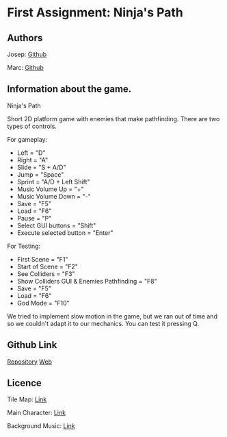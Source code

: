 # First Assignment: Ninja's Path

## Authors 
Josep: [Github](https://github.com/joseppi)

Marc: [Github](https://github.com/MaxitoSama)

## Information about the game.
Ninja's Path

Short 2D platform game with enemies that make pathfinding.
There are two types of controls.

For gameplay:
 - Left  			= "D"
 - Right 			= "A"
 - Slide 			= "S + A/D"
 - Jump  			= "Space"
 - Sprint			= "A/D + Left Shift"
 - Music Volume Up 		= "+"
 - Music Volume Down 		= "-"
 - Save  			= "F5"
 - Load				 = "F6"
 - Pause    = "P"
 - Select GUI buttons = "Shift"
 - Execute selected button = "Enter"

For Testing:
 - First Scene     		= "F1"
 - Start of Scene 		= "F2"
 - See Colliders 		= "F3"
 - Show Colliders GUI & Enemies Pathfinding			= "F8"
 - Save				= "F5"
 - Load				= "F6"
 - God Mode			= "F10"

We tried to implement slow motion in the game, but we ran out of time and so we couldn't adapt it to our mechanics.
You can test it pressing Q.

## Github Link
[Repository](https://github.com/MaxitoSama/GDJM)
[Web](https://maxitosama.github.io/GDJM/)

## Licence
Tile Map: [Link](http://www.gameart2d.com/free-platformer-game-tileset.html)

Main Character:	[Link](http://www.gameart2d.com/ninja-adventure---free-sprites.html)

Background Music: [Link](https://www.youtube.com/watch?v=KCoqdCjzFV8)


